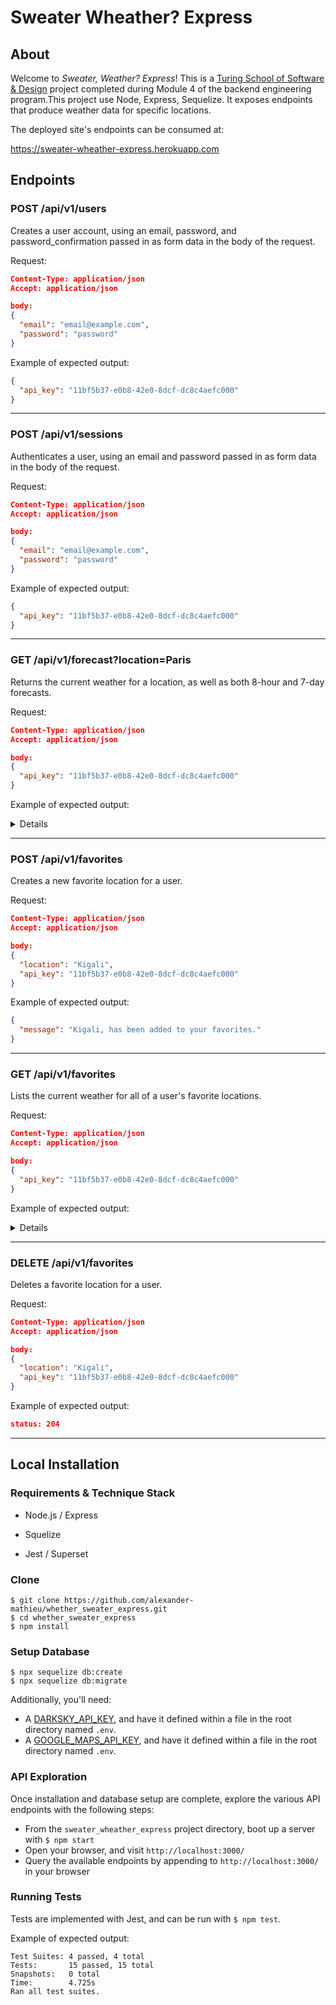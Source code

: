# Sweater Wheather? Express

## About

Welcome to _Sweater, Weather? Express_! This is a [Turing School of Software & Design](https://turing.io/) project completed during Module 4 of the backend engineering program.This project use Node, Express, Sequelize.  It exposes endpoints that produce weather data for specific locations.

The deployed site's endpoints can be consumed at:

https://sweater-wheather-express.herokuapp.com


## Endpoints

### POST /api/v1/users

Creates a user account, using an email, password, and password_confirmation passed in as form data in the body of the request.

Request:

```json
Content-Type: application/json
Accept: application/json

body:
{
  "email": "email@example.com",
  "password": "password"
}
```

Example of expected output:

```json
{
  "api_key": "11bf5b37-e0b8-42e0-8dcf-dc8c4aefc000"
}
```
---

### POST /api/v1/sessions

Authenticates a user, using an email and password passed in as form data in the body of the request.

Request:

```json
Content-Type: application/json
Accept: application/json

body:
{
  "email": "email@example.com",
  "password": "password"
}
```

Example of expected output:

```json
{
  "api_key": "11bf5b37-e0b8-42e0-8dcf-dc8c4aefc000"
}
```

---

### GET /api/v1/forecast?location=Paris

Returns the current weather for a location, as well as both 8-hour and 7-day forecasts.

Request:

```json
Content-Type: application/json
Accept: application/json

body:
{
  "api_key": "11bf5b37-e0b8-42e0-8dcf-dc8c4aefc000"
}
```

Example of expected output:

<details>

```json
{
    "data": {
        "location": "Paris",
        "currently": {
            "time": 1576614962,
            "summary": "Overcast",
            "icon": "cloudy",
            "precipIntensity": 0.0026,
            "precipProbability": 0.29,
            "precipType": "rain",
            "temperature": 48.78,
            "apparentTemperature": 46,
            "dewPoint": 44.43,
            "humidity": 0.85,
            "pressure": 1009.1,
            "windSpeed": 6.19,
            "windGust": 13.07,
            "windBearing": 233,
            "cloudCover": 0.99,
            "uvIndex": 0,
            "visibility": 10,
            "ozone": 349.6
        },
        "hourly": [
            {
                "time": 1576612800,
                "summary": "Overcast",
                "icon": "cloudy",
                "precipIntensity": 0.003,
                "precipProbability": 0.34,
                "precipType": "rain",
                "temperature": 49.46,
                "apparentTemperature": 46.89,
                "dewPoint": 44.56,
                "humidity": 0.83,
                "pressure": 1008.5,
                "windSpeed": 6.25,
                "windGust": 13.14,
                "windBearing": 225,
                "cloudCover": 0.98,
                "uvIndex": 0,
                "visibility": 10,
                "ozone": 351.9
            }
        ],
        "daily": [
            {
                "time": 1576537200,
                "summary": "Light rain starting in the afternoon.",
                "icon": "rain",
                "sunriseTime": 1576568400,
                "sunsetTime": 1576598160,
                "moonPhase": 0.7,
                "precipIntensity": 0.0035,
                "precipIntensityMax": 0.0252,
                "precipIntensityMaxTime": 1576599000,
                "precipProbability": 0.81,
                "precipType": "rain",
                "temperatureHigh": 59.38,
                "temperatureHighTime": 1576588740,
                "temperatureLow": 42.15,
                "temperatureLowTime": 1576652400,
                "apparentTemperatureHigh": 58.88,
                "apparentTemperatureHighTime": 1576588740,
                "apparentTemperatureLow": 40.35,
                "apparentTemperatureLowTime": 1576652400,
                "dewPoint": 45.75,
                "humidity": 0.79,
                "pressure": 1002.6,
                "windSpeed": 7.85,
                "windGust": 33.91,
                "windGustTime": 1576571040,
                "windBearing": 201,
                "cloudCover": 0.98,
                "uvIndex": 1,
                "uvIndexTime": 1576583280,
                "visibility": 10,
                "ozone": 329.6,
                "temperatureMin": 46.49,
                "temperatureMinTime": 1576623600,
                "temperatureMax": 59.38,
                "temperatureMaxTime": 1576588740,
                "apparentTemperatureMin": 44.43,
                "apparentTemperatureMinTime": 1576623600,
                "apparentTemperatureMax": 58.88,
                "apparentTemperatureMaxTime": 1576588740
            }
        ]
    }
}
```
</details>

---

### POST /api/v1/favorites

Creates a new favorite location for a user.

Request:

```json
Content-Type: application/json
Accept: application/json

body:
{
  "location": "Kigali",
  "api_key": "11bf5b37-e0b8-42e0-8dcf-dc8c4aefc000"
}
```

Example of expected output:

```json
{
  "message": "Kigali, has been added to your favorites."
}
```
---

### GET /api/v1/favorites

Lists the current weather for all of a user's favorite locations.

Request:

```json
Content-Type: application/json
Accept: application/json

body:
{
  "api_key": "11bf5b37-e0b8-42e0-8dcf-dc8c4aefc000"
}
```

Example of expected output:

<details>

```json
{
    "data": [
        {
            "location": "Nairobi",
            "currently": {
                "time": 1576652455,
                "summary": "Mostly Cloudy",
                "icon": "partly-cloudy-day",
                "precipIntensity": 0.001,
                "precipProbability": 0.07,
                "precipType": "rain",
                "temperature": 69.36,
                "apparentTemperature": 69.66,
                "dewPoint": 62.22,
                "humidity": 0.78,
                "pressure": 1015.4,
                "windSpeed": 9.99,
                "windGust": 17.73,
                "windBearing": 50,
                "cloudCover": 0.79,
                "uvIndex": 6,
                "visibility": 10,
                "ozone": 244.1
            }
        },
        {
            "location": "Kigali",
            "currently": {
                "time": 1576652455,
                "summary": "Partly Cloudy",
                "icon": "partly-cloudy-day",
                "precipIntensity": 0,
                "precipProbability": 0,
                "temperature": 71.68,
                "apparentTemperature": 72.17,
                "dewPoint": 64.1,
                "humidity": 0.77,
                "pressure": 1014.6,
                "windSpeed": 1.59,
                "windGust": 4.28,
                "windBearing": 6,
                "cloudCover": 0.41,
                "uvIndex": 5,
                "visibility": 10,
                "ozone": 245.9
            }
        }
    ]
}
```
</details>

---

### DELETE /api/v1/favorites

Deletes a favorite location for a user.

Request:

```json
Content-Type: application/json
Accept: application/json

body:
{
  "location": "Kigali",
  "api_key": "11bf5b37-e0b8-42e0-8dcf-dc8c4aefc000"
}
```

Example of expected output:

```json
status: 204
```

---

## Local Installation

### Requirements & Technique Stack

* Node.js / Express

* Squelize

* Jest / Superset

### Clone

```
$ git clone https://github.com/alexander-mathieu/whether_sweater_express.git
$ cd whether_sweater_express
$ npm install
```

### Setup Database

```
$ npx sequelize db:create
$ npx sequelize db:migrate
```

Additionally, you'll need:
* A [DARKSKY_API_KEY](https://darksky.net/dev/), and have it defined within a file in the root directory named `.env`.
* A [GOOGLE_MAPS_API_KEY](https://developers.google.com/maps/documentation/embed/get-api-key/), and have it defined within a file in the root directory named `.env`.

### API Exploration

Once installation and database setup are complete, explore the various API endpoints with the following steps:
* From the `sweater_wheather_express` project directory, boot up a server with `$ npm start`
* Open your browser, and visit `http://localhost:3000/`
* Query the available endpoints by appending to `http://localhost:3000/` in your browser

### Running Tests

Tests are implemented with Jest, and can be run with `$ npm test`.

Example of expected output:
```
Test Suites: 4 passed, 4 total
Tests:       15 passed, 15 total
Snapshots:   0 total
Time:        4.725s
Ran all test suites.
```
